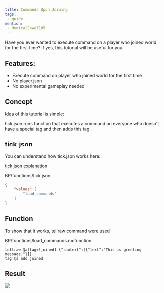 ```yaml
---
title: Commands Upon Joining
tags:
 - guide
mention:
 - MedicalJewel105
---
```


Have you ever wanted to execute command on a player who joined world for the first time? 
If yes, this tutorial will be useful for you.

## Features:
 - Execute command on player who joined world for the first time
 - No player.json
 - No experimental gameplay needed

 ## Concept

 Idea of this tutorial is simple:

 tick.json runs function that executes a command on everyone who doesn't have a special tag and then adds this tag.

 ## tick.json

 You can understand how tick.json works here:

 [tick.json explanation](/commands/mcfunction.html#creating-tick-json)

 <CodeHeader>BP/functions/tick.json</CodeHeader>

```json
{
    "values":[
        "load_commands"
    ]
}
```

## Function

To show that it works, tellraw command were used

<CodeHeader>BP/functions/load_commands.mcfunction</CodeHeader>

```
tellraw @a[tag=!joined] {"rawtext":[{"text":"This is greeting message."}]}
tag @a add joined
```

## Result

![](/assets/images/commands/loading-commands/loading-commands-showcase.gif)
